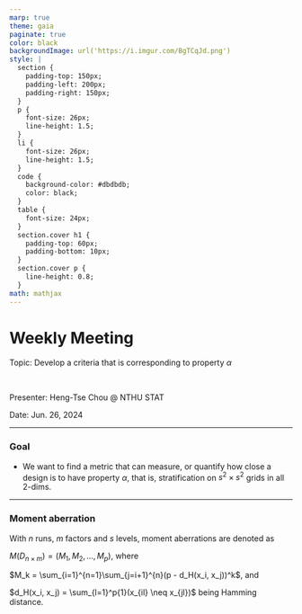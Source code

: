```yaml
---
marp: true
theme: gaia
paginate: true
color: black
backgroundImage: url('https://i.imgur.com/BgTCqJd.png')
style: |
  section {
    padding-top: 150px;
    padding-left: 200px;
    padding-right: 150px;
  }
  p {
    font-size: 26px;
    line-height: 1.5;
  } 
  li {
    font-size: 26px;
    line-height: 1.5;
  }
  code {
    background-color: #dbdbdb;
    color: black;
  }
  table {
    font-size: 24px;
  }
  section.cover h1 {
    padding-top: 60px;
    padding-bottom: 10px;
  }
  section.cover p {
    line-height: 0.8;
  }
math: mathjax
---
```


<!-- _class: cover -->

# Weekly Meeting

Topic: Develop a criteria that is corresponding to property $\alpha$

<br>

Presenter: Heng-Tse Chou @ NTHU STAT

Date: Jun. 26, 2024

---

### Goal

- We want to find a metric that can measure, or quantify how close a design is to have property $\alpha$, that is, stratification on $s^2\times s^2$ grids in all 2-dims.

---

### Moment aberration

With $n$ runs, $m$ factors and $s$ levels, moment aberrations are denoted as

$M(D_{n\times m}) = (M_1, M_2, \dots, M_p)$, where

$M_k = \sum_{i=1}^{n=1}\sum_{j=i+1}^{n}(p - d_H(x_i, x_j))^k$, and

$d_H(x_i, x_j) = \sum_{l=1}^p{1}(x_{il} \neq x_{jl})$ being Hamming distance.
